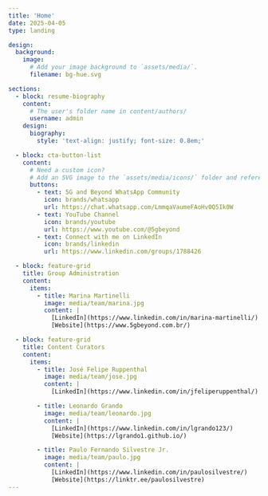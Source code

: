```yaml
---
title: 'Home'
date: 2025-04-05
type: landing

design:
  background:
    image:
      # Add your image background to `assets/media/`.
      filename: bg-hue.svg

sections:
  - block: resume-biography
    content:
      # The user's folder name in content/authors/
      username: admin
    design:
      biography:
        style: 'text-align: justify; font-size: 0.8em;'

  - block: cta-button-list
    content:
      # Need a custom icon?
      # Add an SVG image to the `assets/media/icons/` folder and reference it in the `icon` field below
      buttons:
        - text: 5G and Beyond WhatsApp Community
          icon: brands/whatsapp
          url: https://chat.whatsapp.com/LmmqaVaumeFAoHv0Q5Ik0W
        - text: YouTube Channel
          icon: brands/youtube
          url: https://www.youtube.com/@5gbeyond
        - text: Connect with me on LinkedIn
          icon: brands/linkedin
          url: https://www.linkedin.com/groups/1788426

  - block: feature-grid
    title: Group Administration
    content:
      items:
        - title: Marina Martinelli
          image: media/team/marina.jpg
          content: |
            [LinkedIn](https://www.linkedin.com/in/marina-martinelli/)  
            [Website](https://www.5gbeyond.com.br/)

  - block: feature-grid
    title: Content Curators
    content:
      items:
        - title: José Felipe Ruppenthal
          image: media/team/jose.jpg
          content: |
            [LinkedIn](https://www.linkedin.com/in/jfeliperuppenthal/)

        - title: Leonardo Grando
          image: media/team/leonardo.jpg
          content: |
            [LinkedIn](https://www.linkedin.com/in/lgrando123/)  
            [Website](https://lgrando1.github.io/)

        - title: Paulo Fernando Silvestre Jr.
          image: media/team/paulo.jpg
          content: |
            [LinkedIn](https://www.linkedin.com/in/paulosilvestre/)  
            [Website](https://linktr.ee/paulosilvestre)
---
```

